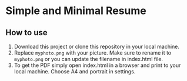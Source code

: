 # Simple and Minimal Resume

## How to use
1. Download this project or clone this repository in your local machine.
2. Replace `myphoto.png` with your picture. Make sure to rename it to `myphoto.png` or you can update the filename in index.html file.
3. To get the PDF simply open index.html in a browser and print to your local machine. Choose A4 and portrait in settings.